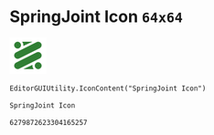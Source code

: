 # SpringJoint Icon `64x64`
<img src="/img/SpringJoint%20Icon.png" width=64 height=64>

``` CSharp
EditorGUIUtility.IconContent("SpringJoint Icon")
```
```
SpringJoint Icon
```
```
6279872623304165257
```
